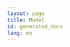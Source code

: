 ```yaml
---
layout: page
title: Model
id: generated_docs
lang: en
---
```


<!-- TODO: figure out how to frame the docs in here -->